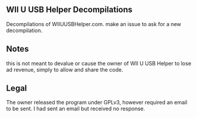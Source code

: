 ## WII U USB Helper Decompilations

Decompilations of  WIIUUSBHelper.com. make an issue to ask for a new decompilation.

## Notes

this is not meant to devalue or cause the owner of WII U USB Helper to lose ad revenue, simply to allow and share the code. 

## Legal

The owner released the program under GPLv3, however required an email to be sent. I had sent an email but received no response.